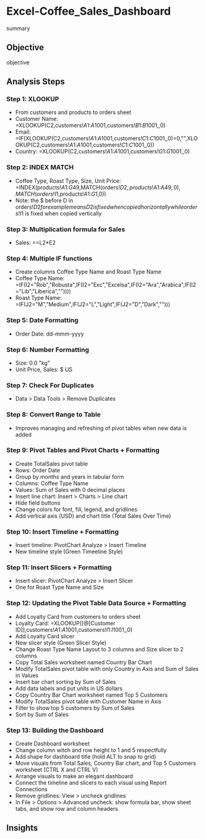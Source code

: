 # Excel-Coffee_Sales_Dashboard

summary

## Objective

objective

## Analysis Steps

### Step 1: XLOOKUP

- From customers and products to orders sheet
- Customer Name: =XLOOKUP(C2,customers!$A$1:$A$1001,customers!$B$1:$B$1001,,0)
- Email: =IF(XLOOKUP(C2,customers!$A$1:$A$1001,customers!$C$1:$C$1001,,0)=0,"",XLOOKUP(C2,customers!$A$1:$A$1001,customers!$C$1:$C$1001,,0))
- Country: =XLOOKUP(C2,customers!$A$1:$A$1001,customers!$G$1:$G$1001,,0)

### Step 2: INDEX MATCH

- Coffee Type, Roast Type, Size, Unit Price: =INDEX(products!$A$1:$G$49,MATCH(orders!$D2,products!$A$1:$A$49,0),MATCH(orders!I$1,products!$A$1:$G$1,0))
- Note: the $ before D in orders!$D2 for example means D2 is fixed when copied horizontally while orders!I$1 is fixed when copied vertically

### Step 3: Multiplication formula for Sales

- Sales: ==L2*E2

### Step 4: Multiple IF functions

- Create columns Coffee Type Name and Roast Type Name
- Coffee Type Name: =IF(I2="Rob","Robusta",IF(I2="Exc","Excelsa",IF(I2="Ara","Arabica",IF(I2="Lib","Liberica",""))))
- Roast Type Name: =IF(J2="M","Medium",IF(J2="L","Light",IF(J2="D","Dark","")))

### Step 5: Date Formatting

- Order Date: dd-mmm-yyyy

### Step 6: Number Formatting

- Size: 0.0 "kg"
- Unit Price, Sales: $ US

### Step 7: Check For Duplicates

- Data > Data Tools > Remove Duplicates

### Step 8: Convert Range to Table

- Improves managing and refreshing of pivot tables when new data is added

### Step 9: Pivot Tables and Pivot Charts + Formatting

- Create TotalSales pivot table
- Rows: Order Date
- Group by months and years in tabular form
- Columns: Coffee Type Name
- Values: Sum of Sales with 0 decimal places
- Insert line chart: Insert > Charts > Line chart
- Hide field buttons
- Change colors for font, fill, legend, and gridlines
- Add vertical axis (USD) and chart title (Total Sales Over Time)

### Step 10: Insert Timeline + Formatting

- Insert timeline: PivotChart Analyze > Insert Timeline
- New timeline style (Green Timeeline Style)

### Step 11: Insert Slicers + Formatting

- Insert slicer: PivotChart Analyze > Insert Slicer
- One for Roast Type Name and Size

### Step 12: Updating the Pivot Table Data Source + Formatting

- Add Loyalty Card from customers to orders sheet
- Loyalty Card: =XLOOKUP([@[Customer ID]],customers!$A$1:$A$1001,customers!$I$1:$I$1001,,0)
- Add Loyalty Card slicer
- New slicer style (Green Slicer Style)
- Change Roast Type Name Layout to 3 columns and Size slicer to 2 columns
- Copy Total Sales worksheet named Country Bar Chart
- Modify TotalSales pivot table with only Country in Axis and Sum of Sales in Values
- Insert bar chart sorting by Sum of Sales
- Add data labels and put units in US dollars
- Copy Country Bar Chart worksheet named Top 5 Customers
- Modify TotalSales pivot table with Customer Name in Axis
- Filter to show top 5 customers by Sum of Sales
- Sort by Sum of Sales

### Step 13: Building the Dashboard

- Create Dashboard worksheet
- Change column witch and row height to 1 and 5 respectfully
- Add shape for dashboard title (hold ALT to snap to grid)
- Move visuals from Total Sales, Country Bar chart, and Top 5 Customers worksheet (CTRL X and CTRL V)
- Arrange visuals to make an elegant dashboard
- Connect the timeline and slicers to each visual using Report Connections
- Remove gridlines: View > uncheck gridlines
- In File > Options > Advanced uncheck: show formula bar, show sheet tabs, and show row and column headers

## Insights








